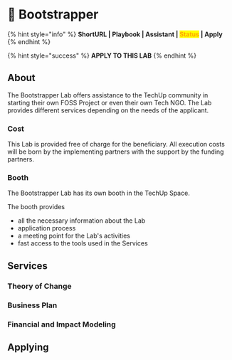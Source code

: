 # 🚧 Bootstrapper

{% hint style="info" %}
**ShortURL | Playbook | Assistant | **<mark style="color:orange;">**Status**</mark>** | Apply**
{% endhint %}

{% hint style="success" %}
**APPLY TO THIS LAB**
{% endhint %}

## About

The Bootstrapper Lab offers assistance to the TechUp community in starting their own FOSS Project or even their own Tech NGO. The Lab provides different services depending on the needs of the applicant.

### Cost

This Lab is provided free of charge for the beneficiary. All execution costs will be born by the implementing partners with the support by the funding partners.

### Booth

The Bootstrapper Lab has its own booth in the TechUp Space.

The booth provides&#x20;

* all the necessary information about the Lab
* application process
* a meeting point for the Lab's activities
* fast access to the tools used in the Services

## Services

### Theory of Change



### Business Plan



### Financial and Impact Modeling





## Applying


